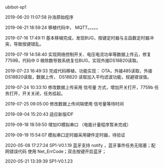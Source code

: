 ubibot-sp1

2019-06-20 11:07:58 孙浩原始程序

2019-06-21 18:59:24 移植代码中， MQTT。。。。。 

2019-07-16 17:49:11 基本移植完成，发现BUG，按键定时器与主函数定时器冲突，导致按键错乱。

2019-07-19 14:58:40 实现网络控制开关、电压电流功率等数据上传云，修复7759B，代码中 0 做除数导致系统复位BUG，实现外接DS18B20读取。

2019-07-23 16:49:33 完成代码移植，功能实现： OTA，外接485读取，外接DS18B20读取，数据上传， DS18B20 读取加入平均滤波功能，规避错误值。

2019-07-24 10:33:10 修改数据上传采用 信号量 方式，增加开关打开，7759b 任务打开，开关关闭，任务挂起。

2019-07-25 09:05:00 修改数据上传间隔使用 信号量等待时间

2019-09-04 15:20:43 适应新版IDF

2019-09-18 18:59:50 增加IO模拟串口 （电能计量程序暂未完成）

2019-09-19 15:54:07 模拟串口定时器采用硬件定时器，待验证

2020-05-08 17:27:24 SP1-V0.1.19  蓝牙支持 notify ，蓝牙事件任务无阻塞；配网错误代码 使用 Net_ErrCode；双击按键开启蓝牙；

2020-05-21 13:39:39 SP1-V0.1.23 